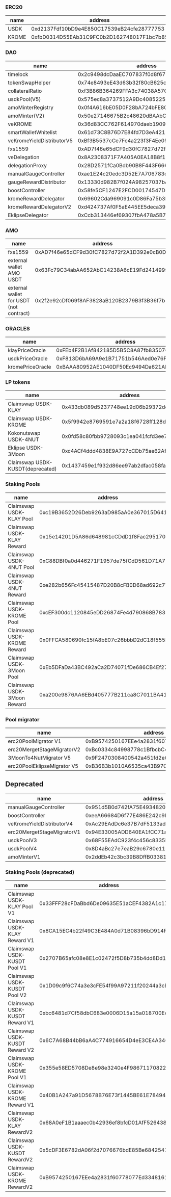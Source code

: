 ### ERC20
| name | address |
|-------|--------|
| USDK | 0xd2137Fdf10bD9e4E850C17539eB24cfe28777753 |
| KROME | 0xfbD0314D55EAb31C9FC0b2D162748017F1bc7b85 |

### DAO
| name | address |
|------|---------|
| timelock | 0x2c9498dcDaaEC707837f0d8f67c443d743D240D9 |
| tokenSwapHelper | 0x74e8493eE43d63b32f80cB625c19492C361Cb8cB |
| collateralRatio | 0xf3B86B364269FFA3c74038A570a4AbF0aae950B3 |
| usdkPool(V5) | 0x575ec8a3737512A9Dc408522539915Aa86BbDaE9 |
| amoMinterRegistry | 0x0f4A616bE05D0F28bA724bFE80a64062E2aa262A |
| amoMinter(V2) | 0x50e27146675B2c48620dBAAbC501c5a302A173DE |
| veKROME | 0x36d83CC762F614970daeb1909141Fc5ddA9683D5 |
| smartWalletWhitelist | 0x61d73C8B76D7E84fd7D3eA4212Dce01b0FEf0dc3 |
| veKromeYieldDistributorV5 | 0xBf3B5537cCe7Fc4a223f3F4Ee0538A75a640C9dc |
| fxs1559 | 0xAD7f46e65dCF9d30fC7827d72f2A1D392e0cB0D9 |
| veDelegation | 0x8A2308371F7A405A0EA18B8f11e5239473b4F66b |
| delegationProxy | 0x28D2571fCa0Bdb90B8F443F666015B75b82837d9 |
| manualGaugeController | 0xae1E24c20edc3D52E7A706783dDd898937A3df90 |
| gaugeRewardDistributor | 0x13330d982B7f024A98257037bA23f9C810586114 |
| boostController | 0x58fe5CF1247E2FCD00174547DBab34e7fb75fE1E |
| kromeRewardDelegator | 0x69602Cda969091c0D86Fa75b3b59B2f81e241C03 |
| kromeRewardDelegatorV2 | 0xd424737Af0F5aE445EE5deca39d997C374571ECc |
| EklipseDelegator | 0xCcb313446ef69307fbA478a5B74d0AF8Fc92D31D |

### AMO
| name | address |
|------|---------|
| fxs1559 | 0xAD7f46e65dCF9d30fC7827d72f2A1D392e0cB0D9 |
| external wallet AMO USDT | 0x63Fc79C34abAA652AbC14238A6cE19Fd241499f9 |
| external wallet for USDT (not contract) | 0x2f2e92cDf069f8AF3828aB120B2379B3f3B36f7b |

### ORACLES
| name | address |
|------|---------|
| klayPriceOracle | 0xFEb4F2B1Af842185D5B5C8A87fb8350762CEf57E |
| usdkPriceOracle | 0xF813D6bA69A9e1B71751b546Aed0e76Ff6DeB448 |
| kromePriceOracle | 0xBAAA80952AE1040DF50Ec9494Da621AD87834Ed0 |

### LP tokens
| name | address |
|------|---------|
| Claimswap USDK-KLAY | 0x433db089d5237748ee19d06b29372deb67108353 |
| Claimswap USDK-KROME | 0x5f9942e8769591e7a2a18f6728ff128d6a08723d |
| Kokonutswap USDK-4NUT | 0x0fd58c80fbb9728093c1ea041fcfd3ee723ff696 |
| Eklipse USDK-3Moon | 0xc4ACf4ddd4838E9A727cCDb75ae62Af1706a7173 |
| Claimswap USDK-KUSDT(deprecated) | 0x1437459e1f932d86ee97ab2dfac058fa0a60769c |

### Staking Pools
| name | address |
|------|---------|
| Claimswap USDK-KLAY Pool | 0xc19B3652D26Deb9263aD985aA0e367015D641e68 |
| Claimswap USDK-KLAY Reward | 0x15e14201D5A86d648981cCDdD1f8Fac29517050c |
| Claimswap USDK-4NUT Pool | 0xC88DBf0a0d446271F1957de75fCdD561D71A7738 |
| Claimswap USDK-4NUT Reward | 0xe282b656Fc45415487D20B8cFB0D68ad692c77D0 |
| Claimswap USDK-KROME Pool | 0xcEF300dc1120845eDD26874Fe4d790868B783177 |
| Claimswap USDK-KROME Reward | 0x0FFCA580690fc15fA8bE07c26bbbD2dC18f555DA |
| Claimswap USDK-3Moon Pool | 0xEb5DFaDa43BC492aCa2D74071fDe686CB4Ef27f9 |
| Claimswap USDK-3Moon Reward | 0xa200e9876AA6EBd405777B211ca8C7011BA41c95 |

### Pool migrator
| name | address |
|------|---------|
| erc20PoolMigrator V1 | 0xB9574250167EEe4a2831f60778077Ed334816105 |
| erc20MergetStageMigratorV2 | 0xBc0334c84998778c1BfbcbC470d162732A026Fcb |
| 3MoonTo4NutMigrator V5 | 0x9F2470308400542a451fd2e697baC4d6c1a6e7E3 |
| erc20PoolEklipseMigrator V5 | 0xB36B3b1010A6535ca43B97C40ed90Fe5114C657F |

## Deprecated
| name | address |
|------|---------|
| manualGaugeController | 0x951d5B0d742fA75E4934820a815cf9bCdC0d2da6 |
| boostController | 0xeeA66684D6f77E486E242c9EF3Aa434eb49Fd615 |
| veKromeYieldDistributorV4 | 0xAc29EAdDc6e37B7dF5133adA1a0F8119EbfFB948 |
| erc20MergetStageMigratorV1 | 0x94E33005ADD640EA1fCC71a4a9960640af566857 |
| usdkPoolV3 | 0x68F55EAdC923f4c456c8335bc1fa1E4ae15181F9 |
| usdkPoolV4 | 0x8D4aBc27e7eaB29c6780e11bfCa98B631F4B7e15 |
| amoMinterV1 | 0x2ddEb42c3bc39B8DffB03381f5909e8C324dB49E |

### Staking Pools (deprecated)
| name | address |
|------|---------|
| Claimswap USDK-KLAY Pool V1 | 0x33FFF28cFDaBbd6De09635E51aCEF4382A1c1795 |
| Claimswap USDK-KLAY Reward V1 | 0x8CA15EC4b22f49C3E484A0d71B08396bD914FAc0 |
| Claimswap USDK-KUSDT Pool V1 | 0x2707B65afc08e8E1c02472f5D8b735b4dd8Dd1d0 |
| Claimswap USDK-KUSDT Pool V2 | 0x1D09c9f6C74a3e3cFE54f99A97211f20244a3cEb |
| Claimswap USDK-KUSDT Reward V1 | 0xbc6481d7Cf58dbC683e0006D15a15a018700Ee83 |
| Claimswap USDK-KUSDT Reward V2 | 0x6C7A68B44bB6aA4C774916654D4eE3CE4A34664A |
| Claimswap USDK-KROME Pool V1 | 0x355e58ED5708De8e98e3240e4F98671170822153 |
| Claimswap USDK-KROME Reward V1 | 0x40B1A247a91D5678B76E73f1445BE61E78494bcA |
| Claimswap USDK-KLAY RewardV2 | 0x68A0eF1B1aaaec0b42936ef8bfcD01AfF526438B |
| Claimswap USDK-KUSDT RewardV2 | 0x5cDF3E6782dA06f2d7076676bdE85Be6842541B5 |
| Claimswap USDK-KROME RewardV2 | 0xB9574250167EEe4a2831f60778077Ed334816105 |
